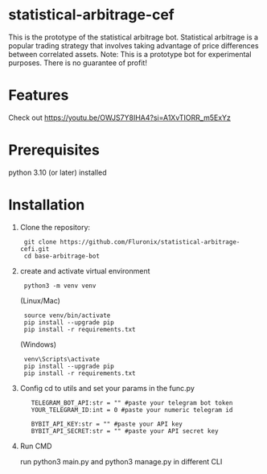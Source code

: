 # statistical-arbitrage-cef

This is the prototype of the statistical arbitrage bot.
Statistical arbitrage is a popular trading strategy that involves taking advantage of price differences between correlated assets. 
Note: This is a prototype bot for experimental purposes. There is no guarantee of profit!

# Features
Check out https://youtu.be/OWJS7Y8IHA4?si=A1XvTIORR_m5ExYz

# Prerequisites
python 3.10 (or later) installed

# Installation

1. Clone the repository:
   
        git clone https://github.com/Fluronix/statistical-arbitrage-cefi.git
        cd base-arbitrage-bot
2. create and activate virtual environment

        python3 -m venv venv  
   
     (Linux/Mac)
   
        source venv/bin/activate  
        pip install --upgrade pip 
        pip install -r requirements.txt 
   
     (Windows)

        venv\Scripts\activate
        pip install --upgrade pip 
        pip install -r requirements.txt 

3. Config
    cd to utils and set your params in the func.py

          TELEGRAM_BOT_API:str = "" #paste your telegram bot token
          YOUR_TELEGRAM_ID:int = 0 #paste your numeric telegram id
          
          BYBIT_API_KEY:str = "" #paste your API key
          BYBIT_API_SECRET:str = "" #paste your API secret key

4. Run CMD

    run python3 main.py and python3 manage.py in different CLI
